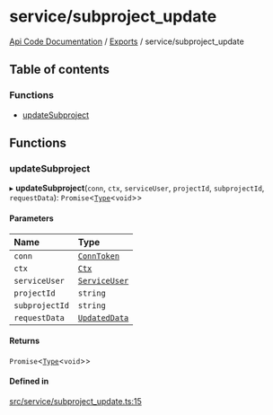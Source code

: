 # service/subproject\_update
 
[Api Code Documentation](../README.md) / [Exports](../modules.md) / service/subproject\_update

## Table of contents

### Functions

- [updateSubproject](service_subproject_update.md#updatesubproject)

## Functions

### updateSubproject

▸ **updateSubproject**(`conn`, `ctx`, `serviceUser`, `projectId`, `subprojectId`, `requestData`): `Promise`\<[`Type`](result.md#type)\<`void`\>\>

#### Parameters

| Name | Type |
| :------ | :------ |
| `conn` | [`ConnToken`](service_conn.md#conntoken) |
| `ctx` | [`Ctx`](../interfaces/lib_ctx.Ctx.md) |
| `serviceUser` | [`ServiceUser`](../interfaces/service_domain_organization_service_user.ServiceUser.md) |
| `projectId` | `string` |
| `subprojectId` | `string` |
| `requestData` | [`UpdatedData`](../interfaces/service_domain_workflow_subproject_updated.UpdatedData.md) |

#### Returns

`Promise`\<[`Type`](result.md#type)\<`void`\>\>

#### Defined in

[src/service/subproject_update.ts:15](https://github.com/openkfw/TruBudget/blob/3b9e793/api/src/service/subproject_update.ts#L15)
